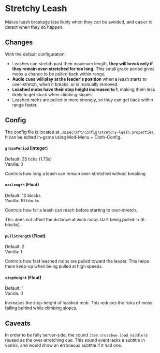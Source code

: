 # Stretchy Leash
Makes leash breakage less likely when they can be avoided, and easier to detect when they do happen.

## Changes
With the default configuration:
- Leashes can stretch past their maximum length, **they will break only if they remain over-stretched for too long.** This small grace period gives mobs a chance to be pulled back within range.
- **Audio cues will play at the leader's position** when a leash starts to over-stretch, when it breaks, or is manually removed.
- **Leashed mobs have their step height increased to 1**, making them less likely to get stuck when climbing slopes.
- Leashed mobs are pulled in more strongly, so they can get back within range faster.


## Config
The config file is located at `.minecraft/config/stretchy-leash.properties`.
It can be edited in-game using Mod-Menu + Cloth-Config.

#### `gracePeriod` (Integer)
Default: 35 ticks (1.75s)  
Vanilla: 0  

Controls how long a leash can remain over-stretched without breaking.

#### `maxLength` (Float)
Default: 10 blocks  
Vanilla: 10 blocks  

Controls how far a leash can reach before starting to over-stretch.

This does not affect the distance at wich mobs start being pulled in (6 blocks).

#### `pullStrength` (Float)
Default: 2  
Vanilla: 1  

Controls how fast leashed mobs are pulled toward the leader. This helps them keep-up when being pulled at high speeds.

#### `stepHeight` (Float)
Default: 1  
Vanilla: 0  

Increases the step-height of leashed mob. This reduces the risks of mobs falling behind while climbing slopes.


## Caveats
In order to be fully server-side, the sound `item.crossbow.load_middle`  is reused as the over-stretching cue. This sound event lacks a subtitle in vanilla, and would show an erroneous subtitle if it had one.
